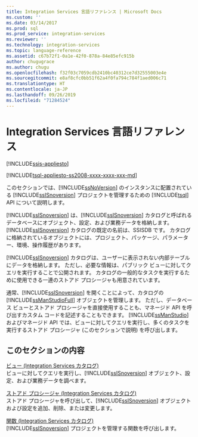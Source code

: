 ```yaml
---
title: Integration Services 言語リファレンス | Microsoft Docs
ms.custom: ''
ms.date: 03/14/2017
ms.prod: sql
ms.prod_service: integration-services
ms.reviewer: ''
ms.technology: integration-services
ms.topic: language-reference
ms.assetid: c67b72f1-0a1e-42f0-878a-84e85efc915b
author: chugugrace
ms.author: chugu
ms.openlocfilehash: f32f03c7059cdb2410bc40312ce7d32555003e4e
ms.sourcegitcommit: e8af8cfc0bb51f62a4f0fa794c784f1aed006c71
ms.translationtype: HT
ms.contentlocale: ja-JP
ms.lasthandoff: 09/26/2019
ms.locfileid: "71284524"
---
```

# <a name="integration-services-language-reference"></a>Integration Services 言語リファレンス

[!INCLUDE[ssis-appliesto](../includes/ssis-appliesto-ssvrpluslinux-asdb-asdw-xxx.md)]


[!INCLUDE[tsql-appliesto-ss2008-xxxx-xxxx-xxx-md](../includes/tsql-appliesto-ss2008-xxxx-xxxx-xxx-md.md)]

  このセクションでは、[!INCLUDE[ssNoVersion](../includes/ssnoversion-md.md)] のインスタンスに配置されている [!INCLUDE[ssISnoversion](../includes/ssisnoversion-md.md)] プロジェクトを管理するための [!INCLUDE[tsql](../includes/tsql-md.md)] API について説明します。  
  
 [!INCLUDE[ssISnoversion](../includes/ssisnoversion-md.md)] は、[!INCLUDE[ssISnoversion](../includes/ssisnoversion-md.md)] カタログと呼ばれるデータベースにオブジェクト、設定、および業務データを格納します。 [!INCLUDE[ssISnoversion](../includes/ssisnoversion-md.md)] カタログの既定の名前は、SSISDB です。 カタログに格納されているオブジェクトには、プロジェクト、パッケージ、パラメーター、環境、操作履歴があります。  
  
 [!INCLUDE[ssISnoversion](../includes/ssisnoversion-md.md)] カタログは、ユーザーに表示されない内部テーブルにデータを格納します。 ただし、必要な情報は、パブリック ビューに対してクエリを実行することで公開されます。 カタログの一般的なタスクを実行するために使用できる一連のストアド プロシージャも用意されています。  
  
 通常、[!INCLUDE[ssISnoversion](../includes/ssisnoversion-md.md)] を開くことによって、カタログの [!INCLUDE[ssManStudioFull](../includes/ssmanstudiofull-md.md)] オブジェクトを管理します。 ただし、データベース ビューとストアド プロシージャを直接使用することも、マネージド API を呼び出すカスタム コードを記述することもできます。 [!INCLUDE[ssManStudio](../includes/ssmanstudio-md.md)] およびマネージド API では、ビューに対してクエリを実行し、多くのタスクを実行するストアド プロシージャ (このセクションで説明) を呼び出します。  
  
## <a name="in-this-section"></a>このセクションの内容  
 [ビュー &#40;Integration Services カタログ&#41;](../integration-services/system-views/views-integration-services-catalog.md)  
 ビューに対してクエリを実行し、[!INCLUDE[ssISnoversion](../includes/ssisnoversion-md.md)] オブジェクト、設定、および業務データを調べます。  
  
 [ストアド プロシージャ &#40;Integration Services カタログ&#41;](../integration-services/system-stored-procedures/stored-procedures-integration-services-catalog.md)  
 ストアド プロシージャを呼び出して、[!INCLUDE[ssISnoversion](../includes/ssisnoversion-md.md)] オブジェクトおよび設定を追加、削除、または変更します。  
  
 [関数 &#40;Integration Services カタログ&#41;](https://msdn.microsoft.com/library/9f2aec85-3d4c-415f-b1f8-8328a60b1c7f)  
 [!INCLUDE[ssISnoversion](../includes/ssisnoversion-md.md)] プロジェクトを管理する関数を呼び出します。  
  
  
